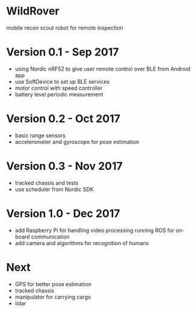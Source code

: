 # WildRover
mobile recon scout robot for remote inspection

# Version 0.1 - Sep 2017
- using Nordic nRF52 to give user remote control over BLE from Android app
- use SoftDevice to set up BLE services
- motor control with speed controller
- battery level periodic measurement

# Version 0.2 - Oct 2017
- basic range sensors
- accelerometer and gyroscope for pose estimation

# Version 0.3 - Nov 2017
- tracked chassis and tests
- use scheduler from Nordic SDK

# Version 1.0 - Dec 2017
- add Raspberry Pi for handling video processing running ROS for on-board communication
- add camera and algorithms for recognition of humans

# Next
- GPS for better pose estimation
- tracked chassis
- manipulator for carrying cargo
- lidar
